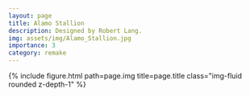 ```yaml
---
layout: page
title: Alamo Stallion
description: Designed by Robert Lang.
img: assets/img/Alamo_Stallion.jpg
importance: 3
category: remake
---
```


<div class="row">
    <div class="col-sm mt-3 mt-md-0">
        {% include figure.html path=page.img title=page.title class="img-fluid rounded z-depth-1" %}
    </div>
</div>
